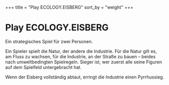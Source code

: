 +++
title = "Play ECOLOGY.EISBERG"
sort_by = "weight"
+++

# Play ECOLOGY.EISBERG

Ein strategisches Spiel für zwei Personen.

Ein Spieler spielt die Natur, der andere die Industrie.
Für die Natur gilt es, am Fluss zu wachsen, für die Industrie, an der Straße zu bauen – beides nach umweltbedingten Spielregeln.
Sieger ist, wer zuerst alle seine Figuren auf dem Spielfeld untergebracht hat.

Wenn der Eisberg vollständig abtaut, erringt die Industrie einen Pyrrhussieg.
